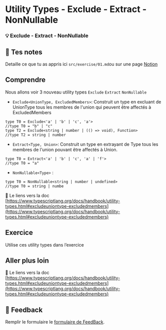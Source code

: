 # Utility Types - Exclude - Extract - NonNullable

### 💡 Exclude - Extract - NonNullable

## 📝 Tes notes

Detaille ce que tu as appris ici
`src/exercise/01.md`ou sur une page [Notion](https://go.mikecodeur.com/course-notes-template)

## Comprendre

Nous allons voir 3 nouveau utility types `Exclude` `Extract` `NonNullable`

- `Exclude<UnionType, ExcludedMembers>`: Construit un type en excluant de
  UnionType tous les membres de l'union qui peuvent être affectés à
  ExcludedMembers

```tsx
type T0 = Exclude<'a' | 'b' | 'c', 'a'>
//type T0 = "b" | "c"
type T2 = Exclude<string | number | (() => void), Function>
//type T2 = string | number
```

- `Extract<Type, Union>`: Construit un type en extrayant de Type tous les
  membres de l'union pouvant être affectés à Union.

```tsx
type T0 = Extract<'a' | 'b' | 'c', 'a' | 'f'>
//type T0 = "a"
```

- `NonNullable<Type>` :

```tsx
type T0 = NonNullable<string | number | undefined>
//type T0 = string | numbe
```

📑 Le liens vers la doc
[https://www.typescriptlang.org/docs/handbook/utility-types.html#excludeuniontype-excludedmembers](https://www.typescriptlang.org/docs/handbook/utility-types.html#excludeuniontype-excludedmembers)

## Exercice

Utilise ces utility types dans l’exercice

## Aller plus loin

📑 Le liens vers la doc
[https://www.typescriptlang.org/docs/handbook/utility-types.html#excludeuniontype-excludedmembers](https://www.typescriptlang.org/docs/handbook/utility-types.html#excludeuniontype-excludedmembers)

## 🐜 Feedback

Remplir le formulaire le [formulaire de FeedBack](https://go.mikecodeur.com/cours-react-avis?entry.1912869708=TypeScript%20PRO&entry.1430994900=6.TypeScript%20Expert&entry.533578441=05%20utility%20types%20-%20Exclude%20-%20Extract%20-%20NonNullable).
